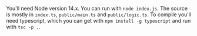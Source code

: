 You'll need Node version 14.x. You can run with `node index.js`.
The source is mostly in `index.ts`, `public/main.ts` and `public/logic.ts`.
To compile you'll need typescript, which you can get with `npm install -g typescript` and run with `tsc -p .`.
